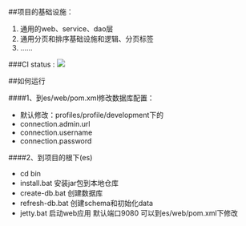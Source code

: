 ##项目的基础设施：
1. 通用的web、service、dao层
2. 通用分页和排序基础设施和逻辑、分页标签
3. ……

###CI status : 
<img src="https://travis-ci.org/zhangkaitao/es.png"/>


##如何运行

####1、到es/web/pom.xml修改数据库配置：
*  默认修改：profiles/profile/development下的
*  connection.admin.url
*  connection.username
*  connection.password

####2、到项目的根下(es)
* cd bin
* install.bat 安装jar包到本地仓库
* create-db.bat 创建数据库
* refresh-db.bat 创建schema和初始化data
* jetty.bat 启动web应用 默认端口9080 可以到es/web/pom.xml下修改

